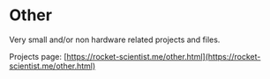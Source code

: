 # Other

Very small and/or non hardware related projects and files.

Projects page: [https://rocket-scientist.me/other.html](https://rocket-scientist.me/other.html)
